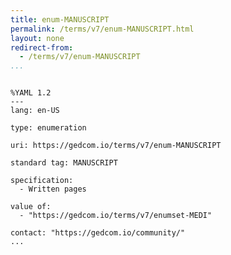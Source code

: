 ```yaml
---
title: enum-MANUSCRIPT
permalink: /terms/v7/enum-MANUSCRIPT.html
layout: none
redirect-from:
  - /terms/v7/enum-MANUSCRIPT
...
```


```

%YAML 1.2
---
lang: en-US

type: enumeration

uri: https://gedcom.io/terms/v7/enum-MANUSCRIPT

standard tag: MANUSCRIPT

specification:
  - Written pages

value of:
  - "https://gedcom.io/terms/v7/enumset-MEDI"

contact: "https://gedcom.io/community/"
...

```
